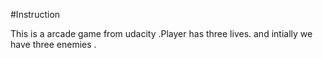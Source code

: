 #Instruction 

This is a arcade game from udacity .Player has three lives. and intially we have three enemies .